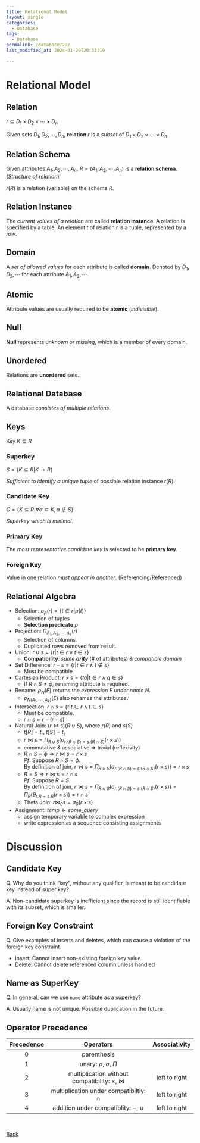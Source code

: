 ```yaml
---
title: Relational Model
layout: single
categories:
  - Database
tags:
  - Database
permalink: /database/29/
last_modified_at: 2024-01-29T20:33:19

---
```


# Relational Model

## Relation

$r \subseteq D_1 \times D_2 \times \cdots \times D_n$

Given sets $D_1, D_2, \cdots, D_n$, **relation** $r$ is a *subset* of
$D_1 \times D_2 \times \cdots \times D_n$

## Relation Schema

Given attributes $A_1, A_2, \cdots, A_n$,
$R = (A_1, A_2, \cdots, A_n)$ is a **relation schema**.
(*Structure of relation*)

$r(R)$ is a relation (variable) on the schema $R$.

## Relation Instance

The *current values of a relation* are called **relation instance**.
A relation is specified by a table.
An element $t$ of relation $r$ is a tuple, represented by a *row*.

## Domain

A *set of allowed values* for each attribute is called **domain**.
Denoted by $D_1, D_2, \cdots$ for each attribute $A_1, A_2, \cdots$.

## Atomic

Attribute values are usually required to be **atomic** (*indivisible*).

## Null

**Null** represents *unknown or missing*, which is a member of every domain.

## Unordered

Relations are **unordered** sets.

## Relational Database

A database *consistes of multiple relations*.

## Keys

Key $K \subseteq R$

### Superkey

$S = \{K \subseteq R \vert K \rightarrow R\}$

*Sufficient to identify a unique tuple* of possible relation instance $r(R)$.

### Candidate Key

$C = \{K \subseteq R \vert \forall \alpha \subset K, \alpha \notin S\}$

*Superkey which is minimal*.

### Primary Key

The *most representative candidate key* is selected to be **primary key**.

### Foreign Key

Value in one relation *must appear in another*. (Referencing/Referenced)

## Relational Algebra

* Selection: $\sigma_{\rho}(r) = \{t \in r \vert \rho(t) \}$
  * Selection of tuples
  * **Selection predicate** $\rho$
* Projection: $\Pi_{A_1, A_2, \cdots, A_k}(r)$
  * Selection of columns.
  * Duplicated rows removed from result.
* Union: $r \cup s = \{t \vert t \in r \lor t \in s\}$
  * **Compatibility**: *same **arity*** (# of attributes) & *compatible domain*
* Set Difference: $r - s = \{t \vert t \in r \land t \notin s\}$
  * Must be compatible.
* Cartesian Product: $r \times s = \{tq \vert t \in r \land q \in s\}$
  * If $R \cap S \ne \phi$, renaming attribute is required.
* Rename: $\rho_{N}(E)$ returns the *expression $E$ under name $N$*.
  * $\rho_{N (A_1, \cdots, A_k)}(E)$ also renames the attributes.
* Intersection: $r \cap s = \{t \vert t \in r \land t \in s\}$
  * Must be compatible.
  * $r \cap s = r - (r - s)$
* Natural Join: $(r \Join s)(R \cup S)$, where $r(R)$ and $s(S)$
  * $t[R] = t_r$, $t[S] = t_s$
  * $r \Join s = \Pi_{R \cup S}(\sigma_{r.(R \cap S) = s.(R \cap S)}(r \times s))$
  * commutative & associative => trivial (reflexivity)
  * $R \cap S = \phi \Rightarrow r \Join s = r \times s$  
    *Pf*. Suppose $R \cap S = \phi$.  
    By definition of join,
    $r \Join s = \Pi_{R \cup S}(\sigma_{r.(R \cap S) = s.(R \cap S)}(r \times s)) = r \times s$
  * $R = S \Rightarrow r \Join s = r \cap s$  
    *Pf*. Suppose $R = S$.  
    By definition of join,
    $r \Join s = \Pi_{R \cup S}(\sigma_{r.(R \cap S) = s.(R \cap S)}(r \times s)) = \Pi_R(\theta_{r.R = s.R}(r \times s)) = r \cap s$
  * Theta Join: $r \Join_\theta s = \sigma_\theta(r \times s)$
* Assignment: $temp \leftarrow some\_query$
  * assign temporary variable to complex expression
  * write expression as a sequence consisting assignments

# Discussion

## Candidate Key

Q. Why do you think “key”, without any qualifier, is meant to be candidate key instead of super key?

A. Non-candidate superkey is inefficient since the record is still identifiable with its subset, which is smaller.

## Foreign Key Constraint

Q. Give examples of inserts and deletes, which can cause a violation of the foreign key constraint.

* Insert: Cannot insert non-existing foreign key value
* Delete: Cannot delete referenced column unless handled

## Name as SuperKey

Q. In general, can we use `name` attribute as a superkey?

A. Usually name is not unique. Possible duplication in the future.

## Operator Precedence

|Precedence|Operators|Associativity|
|:-:|:-:|:-:|
|0|parenthesis||
|1|unary: $\rho$, $\sigma$, $\Pi$||
|2|multiplication without compatibility: $\times$, $\Join$|left to right|
|3|multiplication under compatibiltiy: $\cap$|left to right|
|4|addition under compatiblity: $-$, $\cup$|left to right|

<br>

[Back](/database/)